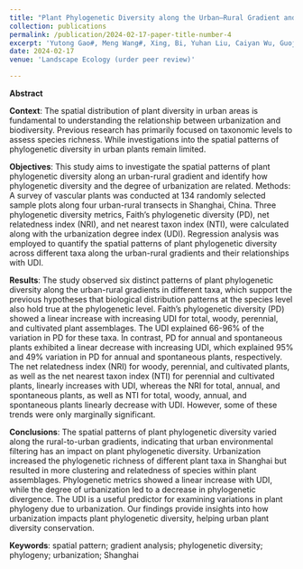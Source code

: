 ```yaml
---
title: "Plant Phylogenetic Diversity along the Urban–Rural Gradient and Its Association with Urbanization Degree in Shanghai, China"
collection: publications
permalink: /publication/2024-02-17-paper-title-number-4
excerpt: 'Yutong Gao#, Meng Wang#, Xing, Bi, Yuhan Liu, Caiyan Wu, Guojian Chen, Shengjian Kuang, Shaopeng Li, Conghe Songe, Junxiang Li*'
date: 2024-02-17 
venue: 'Landscape Ecology (urder peer review)'

---
```


**Abstract**


**Context**: The spatial distribution of plant diversity in urban areas is fundamental to understanding the relationship between urbanization and biodiversity. Previous research has primarily focused on taxonomic levels to assess species richness. While investigations into the spatial patterns of phylogenetic diversity in urban plants remain limited.


**Objectives**: This study aims to investigate the spatial patterns of plant phylogenetic diversity along an urban-rural gradient and identify how phylogenetic diversity and the degree of urbanization are related.
Methods: A survey of vascular plants was conducted at 134 randomly selected sample plots along four urban-rural transects in Shanghai, China. Three phylogenetic diversity metrics, Faith’s phylogenetic diversity (PD), net relatedness index (NRI), and net nearest taxon index (NTI), were calculated along with the urbanization degree index (UDI). Regression analysis was employed to quantify the spatial patterns of plant phylogenetic diversity across different taxa along the urban-rural gradients and their relationships with UDI. 


**Results**: The study observed six distinct patterns of plant phylogenetic diversity along the urban-rural gradients in different taxa, which support the previous hypotheses that biological distribution patterns at the species level also hold true at the phylogenetic level. Faith’s phylogenetic diversity (PD) showed a linear increase with increasing UDI for total, woody, perennial, and cultivated plant assemblages. The UDI explained 66-96% of the variation in PD for these taxa. In contrast, PD for annual and spontaneous plants exhibited a linear decrease with increasing UDI, which explained 95% and 49% variation in PD for annual and spontaneous plants, respectively. The net relatedness index (NRI) for woody, perennial, and cultivated plants, as well as the net nearest taxon index (NTI) for perennial and cultivated plants, linearly increases with UDI, whereas the NRI for total, annual, and spontaneous plants, as well as NTI for total, woody, annual, and spontaneous plants linearly decrease with UDI. However, some of these trends were only marginally significant. 


**Conclusions**: The spatial patterns of plant phylogenetic diversity varied along the rural-to-urban gradients, indicating that urban environmental filtering has an impact on plant phylogenetic diversity. Urbanization increased the phylogenetic richness of different plant taxa in Shanghai but resulted in more clustering and relatedness of species within plant assemblages. Phylogenetic metrics showed a linear increase with UDI, while the degree of urbanization led to a decrease in phylogenetic divergence. The UDI is a useful predictor for examining variations in plant phylogeny due to urbanization. Our findings provide insights into how urbanization impacts plant phylogenetic diversity, helping urban plant diversity conservation.


**Keywords**: spatial pattern; gradient analysis; phylogenetic diversity; phylogeny; urbanization; Shanghai
